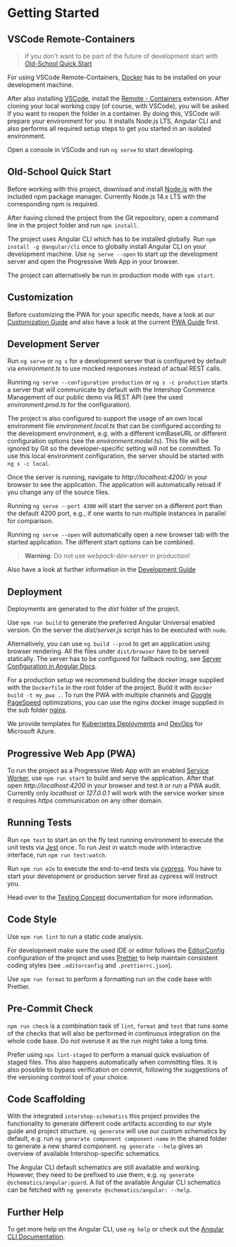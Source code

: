 <!--
kb_guide
kb_pwa
kb_everyone
kb_sync_latest_only
-->

# Getting Started

## VSCode Remote-Containers

> If you don't want to be part of the future of development start with [Old-School Quick Start](#old-school-quick-start)

For using VSCode Remote-Containers, [Docker](https://docs.docker.com/get-docker) has to be installed on your development machine.

After also installing [VSCode](https://code.visualstudio.com), install the [Remote - Containers](https://marketplace.visualstudio.com/items?itemName=ms-vscode-remote.remote-containers) extension.
After cloning your local working copy (of course, with VSCode), you will be asked if you want to reopen the folder in a container.
By doing this, VSCode will prepare your environment for you.
It installs Node.js LTS, Angular CLI and also performs all required setup steps to get you started in an isolated environment.

Open a console in VSCode and run `ng serve` to start developing.

## Old-School Quick Start

Before working with this project, download and install [Node.js](https://nodejs.org) with the included npm package manager.
Currently Node.js 14.x LTS with the corresponding npm is required.

After having cloned the project from the Git repository, open a command line in the project folder and run `npm install`.

The project uses Angular CLI which has to be installed globally.
Run `npm install -g @angular/cli` once to globally install Angular CLI on your development machine.
Use `ng serve --open` to start up the development server and open the Progressive Web App in your browser.

The project can alternatively be run in production mode with `npm start`.

## Customization

Before customizing the PWA for your specific needs, have a look at our [Customization Guide](./customizations.md) and also have a look at the current [PWA Guide](https://support.intershop.de/kb/index.php?c=Search&qoff=0&qtext=guide+progressive+web+app) first.

## Development Server

Run `ng serve` or `ng s` for a development server that is configured by default via _environment.ts_ to use mocked responses instead of actual REST calls.

Running `ng serve --configuration production` or `ng s -c production` starts a server that will communicate by default with the Intershop Commerce Management of our public demo via REST API (see the used _environment.prod.ts_ for the configuration).

The project is also configured to support the usage of an own local environment file _environment.local.ts_ that can be configured according to the development environment, e.g. with a different icmBaseURL or different configuration options (see the _environment.model.ts_).
This file will be ignored by Git so the developer-specific setting will not be committed.
To use this local environment configuration, the server should be started with `ng s -c local`.

Once the server is running, navigate to _http://localhost:4200/_ in your browser to see the application.
The application will automatically reload if you change any of the source files.

Running `ng serve --port 4300` will start the server on a different port than the default 4200 port, e.g., if one wants to run multiple instances in parallel for comparison.

Running `ng serve --open` will automatically open a new browser tab with the started application.
The different start options can be combined.

> **Warning**: Do not use _webpack-dev-server_ in production!

Also have a look at further information in the [Development Guide](./development.md)

## Deployment

Deployments are generated to the _dist_ folder of the project.

Use `npm run build` to generate the preferred Angular Universal enabled version.
On the server the _dist/server.js_ script has to be executed with `node`.

Alternatively, you can use `ng build --prod` to get an application using browser rendering.
All the files under `dist/browser` have to be served statically.
The server has to be configured for fallback routing,
see [Server Configuration in Angular Docs](https://angular.io/guide/deployment#server-configuration).

For a production setup we recommend building the docker image supplied with the `Dockerfile` in the root folder of the project.
Build it with `docker build -t my_pwa .`.
To run the PWA with multiple channels and [Google PageSpeed](https://developers.google.com/speed/pagespeed/insights/) optimizations, you can use the nginx docker image supplied in the sub folder [nginx](../../nginx).

We provide templates for [Kubernetes Deployments](../../schematics/src/kubernetes-deployment) and [DevOps](../../schematics/src/azure-pipeline) for Microsoft Azure.

## Progressive Web App (PWA)

To run the project as a Progressive Web App with an enabled [Service Worker](https://angular.io/guide/service-worker-getting-started), use `npm run start` to build and serve the application.
After that open _http://localhost:4200_ in your browser and test it or run a PWA audit.
Currently only _localhost_ or _127.0.0.1_ will work with the service worker since it requires _https_ communication on any other domain.

## Running Tests

Run `npm test` to start an on the fly test running environment to execute the unit tests via [Jest](https://facebook.github.io/jest/) once.
To run Jest in watch mode with interactive interface, run `npm run test:watch`.

Run `npm run e2e` to execute the end-to-end tests via [cypress](https://www.cypress.io/).
You have to start your development or production server first as cypress will instruct you.

Head over to the [Testing Concept](../concepts/testing.md) documentation for more information.

## Code Style

Use `npm run lint` to run a static code analysis.

For development make sure the used IDE or editor follows the [EditorConfig](http://editorconfig.org/) configuration of the project and uses [Prettier](https://prettier.io/) to help maintain consistent coding styles (see `.editorconfig` and `.prettierrc.json`).

Use `npm run format` to perform a formatting run on the code base with Prettier.

## Pre-Commit Check

`npm run check` is a combination task of `lint`, `format` and `test` that runs some of the checks that will also be performed in continuous integration on the whole code base.
Do not overuse it as the run might take a long time.

Prefer using `npx lint-staged` to perform a manual quick evaluation of staged files.
This also happens automatically when committing files.
It is also possible to bypass verification on commit, following the suggestions of the versioning control tool of your choice.

## Code Scaffolding

With the integrated `intershop-schematics` this project provides the functionality to generate different code artifacts according to our style guide and project structure. `ng generate` will use our custom schematics by default, e.g. run `ng generate component component-name` in the shared folder to generate a new shared component. `ng generate --help` gives an overview of available Intershop-specific schematics.

The Angular CLI default schematics are still available and working.
However, they need to be prefixed to use them, e.g. `ng generate @schematics/angular:guard`.
A list of the available Angular CLI schematics can be fetched with `ng generate @schematics/angular: --help`.

## Further Help

To get more help on the Angular CLI, use `ng help` or check out the [Angular CLI Documentation](https://github.com/angular/angular-cli/wiki).
